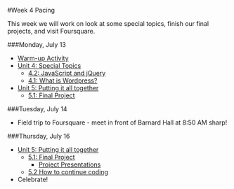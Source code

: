 #Week 4 Pacing

This week we will work on look at some special topics, finish our final projects, and visit Foursquare.


###Monday, July 13
- [Warm-up Activity](https://docs.google.com/presentation/d/1WSz8UBLOg_FuN_ET1hYWiYkHKDU-p8kbhVR3f77qHPQ/edit?usp=sharing)
- [Unit 4: Special Topics](https://github.com/fma2/pcp-intro-web-development/blob/master/units/4-specialtopics.md)
	- [4.2: JavaScript and jQuery](https://github.com/fma2/pcp-intro-web-development/blob/master/units/4-specialtopics.md#42-js)
	- [4.1: What is Wordpress?](https://github.com/fma2/pcp-intro-web-development/blob/master/units/4-specialtopics.md#41-wordpress)
- [Unit 5: Putting it all together](https://github.com/fma2/pcp-intro-web-development/blob/master/units/5-finalproject.md)
	- [5.1: Final Project](https://github.com/fma2/pcp-intro-web-development/blob/master/units/5-finalproject.md)

###Tuesday, July 14

- Field trip to Foursquare - meet in front of Barnard Hall at 8:50 AM sharp!

###Thursday, July 16

- [Unit 5: Putting it all together](https://github.com/fma2/pcp-intro-web-development/blob/master/units/5-finalproject.md)
	- [5.1: Final Project](https://github.com/fma2/pcp-intro-web-development/blob/master/units/5-finalproject.md)
		- [Project Presentations](https://github.com/fma2/pcp-intro-web-development/blob/master/units/5-finalproject.md#step-6-present)
	- [5.2 How to continue coding](https://github.com/fma2/pcp-intro-web-development/blob/master/units/5-finalproject.md#51-how-to-continue-coding)
- Celebrate!
